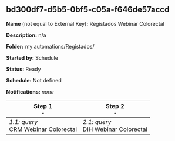 ## bd300df7-d5b5-0bf5-c05a-f646de57accd

**Name** (not equal to External Key)**:** Registados Webinar Colorectal

**Description:** n/a

**Folder:** my automations/Registados/

**Started by:** Schedule

**Status:** Ready

**Schedule:** Not defined

**Notifications:** _none_


| Step 1<br>_<small>-</small>_ | Step 2<br>_<small>-</small>_ |
| --- | --- |
| _1.1: query_<br>CRM Webinar Colorectal | _2.1: query_<br>DIH Webinar Colorectal |
